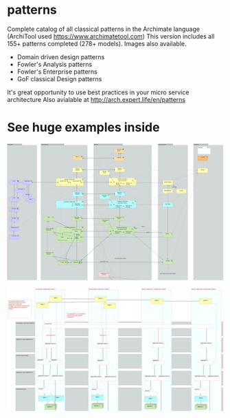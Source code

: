 # patterns
Complete catalog of all classical patterns in the Archimate language (ArchiTool used https://www.archimatetool.com)
This version includes all 155+ patterns completed (278+ models). Images also available.

- Domain driven design patterns
- Fowler's Analysis patterns
- Fowler's Enterprise patterns
- GoF classical Design patterns

It's great opportunity to use best practices in your micro service architecture
Also avialable at http://arch.expert.life/en/patterns

<H1>See huge examples inside</H1>

![example1](example1.png)

![example2](example2.png)